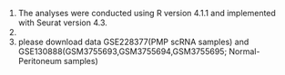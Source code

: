 1. The analyses were conducted using R version 4.1.1 and implemented with Seurat version 4.3.
2. 
3. please download data GSE228377(PMP scRNA samples) and GSE130888(GSM3755693,GSM3755694,GSM3755695; Normal-Peritoneum samples)

